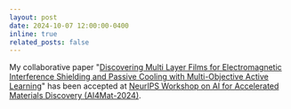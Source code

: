 ```yaml
---
layout: post
date: 2024-10-07 12:00:00-0400
inline: true
related_posts: false
---
```


My collaborative paper "<a href="" target="_blank">Discovering Multi Layer Films for Electromagnetic Interference Shielding and Passive Cooling with Multi-Objective Active Learning</a>" has been accepted at <a href="https://sites.google.com/view/ai4mat" target="_blank">NeurIPS Workshop on AI for Accelerated Materials Discovery (AI4Mat-2024)</a>.
